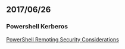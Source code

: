 ## 2017/06/26

### Powershell Kerberos

[PowerShell Remoting Security Considerations](https://msdn.microsoft.com/en-us/powershell/scripting/setup/winrmsecurity)

